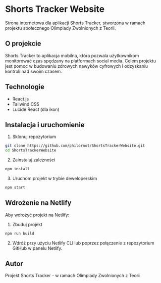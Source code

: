 # Shorts Tracker Website

Strona internetowa dla aplikacji Shorts Tracker, stworzona w ramach projektu społecznego Olimpiady Zwolnionych z Teorii.

## O projekcie

Shorts Tracker to aplikacja mobilna, która pozwala użytkownikom monitorować czas spędzany na platformach social media. Celem projektu jest pomoc w budowaniu zdrowych nawyków cyfrowych i odzyskaniu kontroli nad swoim czasem.

## Technologie

- React.js
- Tailwind CSS
- Lucide React (dla ikon)

## Instalacja i uruchomienie

1. Sklonuj repozytorium
```bash
git clone https://github.com/philornot/ShortsTrackerWebsite.git
cd ShortsTrackerWebsite
```

2. Zainstaluj zależności
```bash
npm install
```

3. Uruchom projekt w trybie deweloperskim
```bash
npm start
```

## Wdrożenie na Netlify

Aby wdrożyć projekt na Netlify:

1. Zbuduj projekt
```bash
npm run build
```

2. Wdróż przy użyciu Netlify CLI lub poprzez połączenie z repozytorium GitHub w panelu Netlify.

## Autor

Projekt Shorts Tracker - w ramach Olimpiady Zwolnionych z Teorii